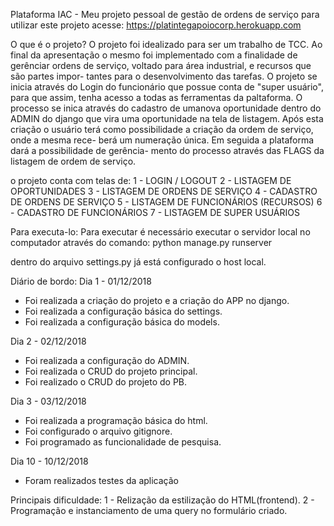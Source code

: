 Plataforma IAC - Meu projeto pessoal de gestão de ordens de serviço
para utilizar este projeto acesse: https://platintegapoiocorp.herokuapp.com

O que é o projeto?
O projeto foi idealizado para ser um trabalho de TCC.
Ao final da apresentação o mesmo foi implementado com a finalidade de gerênciar
ordens de serviço, voltado para área industrial, e recursos que são partes impor-
tantes para o desenvolvimento das tarefas.
O projeto se inicia através do Login do funcionário que possue conta de "super
usuário", para que assim, tenha acesso a todas as ferramentas da paltaforma.
O processo se inica através do cadastro de umanova oportunidade dentro do ADMIN
do django que vira uma oportunidade na tela de listagem. Após esta criação o
usuário terá como possibilidade a criação da ordem de serviço, onde a mesma rece-
berá um numeração única. Em seguida a plataforma dará a possibilidade de gerência-
mento do processo através das FLAGS da listagem de ordem de serviço.

o projeto conta com telas de:
  1 - LOGIN / LOGOUT
  2 - LISTAGEM DE OPORTUNIDADES
  3 - LISTAGEM DE ORDENS DE SERVIÇO
  4 - CADASTRO DE ORDENS DE SERVIÇO
  5 - LISTAGEM DE FUNCIONÁRIOS (RECURSOS)
  6 - CADASTRO DE FUNCIONÁRIOS
  7 - LISTAGEM DE SUPER USUÁRIOS

Para executa-lo:
Para executar é necessário executar o servidor local no computador através do
comando:
python manage.py runserver

dentro do arquivo settings.py já está configurado o host local.

Diário de bordo:
Dia 1 - 01/12/2018
  - Foi realizada a criação do projeto e a criação do APP no django.
  - Foi realizada a configuração básica do settings.
  - Foi realizada a configuração básica do models.

Dia 2 - 02/12/2018
  - Foi realizada a configuração do ADMIN.
  - Foi realizada o CRUD do projeto principal.
  - Foi realizado o CRUD do projeto do PB.

Dia 3 - 03/12/2018
  - Foi realizada a programação básica do html.
  - Foi configurado o arquivo gitignore.
  - Foi programado as funcionalidade de pesquisa.

Dia 10 - 10/12/2018
  - Foram realizados testes da aplicação

Principais dificuldade:
  1 - Relização da estilização do HTML(frontend).
  2 - Programação e instanciamento de uma query no formulário criado.
